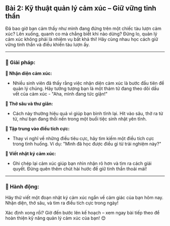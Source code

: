 ## Bài 2: Kỹ thuật quản lý cảm xúc – Giữ vững tinh thần

Đã bao giờ bạn cảm thấy như mình đang đứng trên một chiếc tàu lượn cảm xúc? Lên xuống, quanh co mà chẳng biết khi nào dừng? Đừng lo, quản lý cảm xúc không phải là nhiệm vụ bất khả thi! Hãy cùng nhau học cách giữ vững tinh thần và điều khiển tàu lượn ấy.

---

### 📌 Giải pháp:

**🔹 Nhận diện cảm xúc:**
- Nhiều sinh viên đã thấy rằng việc nhận diện cảm xúc là bước đầu tiên để quản lý chúng. Hãy tưởng tượng bạn là một thám tử đang theo dõi dấu vết của cảm xúc - "Aha, mình đang tức giận!"

**🔹 Thở sâu và thư giãn:**
- Cách này thường hiệu quả vì giúp bạn bình tĩnh lại. Hít vào sâu, thở ra từ từ, như bạn đang thổi nến trong một buổi tiệc sinh nhật yên tĩnh.

**🔹 Tập trung vào điều tích cực:**
- Thay vì nghĩ về những điều tiêu cực, hãy tìm kiếm một điều tích cực trong tình huống. Ví dụ: "Mình đã học được điều gì từ trải nghiệm này?"

**🔹 Viết nhật ký cảm xúc:**
- Ghi chép lại cảm xúc giúp bạn nhìn nhận rõ hơn và tìm ra cách giải quyết. Đừng quên thêm chút hài hước để giữ tinh thần thoải mái!

---

### 🚀 Hành động:

Hãy thử viết một đoạn nhật ký cảm xúc ngắn về cảm giác của bạn hôm nay. Nhận diện, thở sâu, và tìm ra điều tích cực trong ngày!

Xác định xong rồi? Giờ đến bước lên kế hoạch – xem ngay bài tiếp theo để hoàn thiện kỹ năng quản lý cảm xúc của bạn! 😊